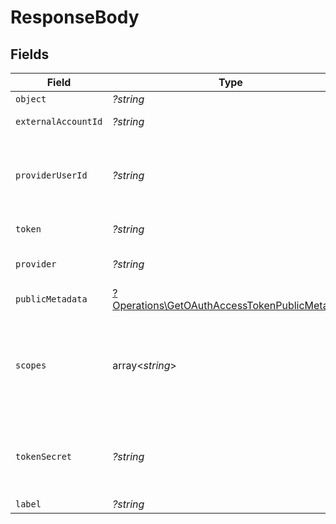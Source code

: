 # ResponseBody


## Fields

| Field                                                                                                         | Type                                                                                                          | Required                                                                                                      | Description                                                                                                   |
| ------------------------------------------------------------------------------------------------------------- | ------------------------------------------------------------------------------------------------------------- | ------------------------------------------------------------------------------------------------------------- | ------------------------------------------------------------------------------------------------------------- |
| `object`                                                                                                      | *?string*                                                                                                     | :heavy_minus_sign:                                                                                            | N/A                                                                                                           |
| `externalAccountId`                                                                                           | *?string*                                                                                                     | :heavy_minus_sign:                                                                                            | External account ID                                                                                           |
| `providerUserId`                                                                                              | *?string*                                                                                                     | :heavy_minus_sign:                                                                                            | The unique ID of the user in the external provider's system                                                   |
| `token`                                                                                                       | *?string*                                                                                                     | :heavy_minus_sign:                                                                                            | The access token                                                                                              |
| `provider`                                                                                                    | *?string*                                                                                                     | :heavy_minus_sign:                                                                                            | The ID of the provider                                                                                        |
| `publicMetadata`                                                                                              | [?Operations\GetOAuthAccessTokenPublicMetadata](../../Models/Operations/GetOAuthAccessTokenPublicMetadata.md) | :heavy_minus_sign:                                                                                            | N/A                                                                                                           |
| `scopes`                                                                                                      | array<*string*>                                                                                               | :heavy_minus_sign:                                                                                            | The list of scopes that the token is valid for.<br/>Only present for OAuth 2.0 tokens.                        |
| `tokenSecret`                                                                                                 | *?string*                                                                                                     | :heavy_minus_sign:                                                                                            | The token secret. Only present for OAuth 1.0 tokens.                                                          |
| `label`                                                                                                       | *?string*                                                                                                     | :heavy_minus_sign:                                                                                            | N/A                                                                                                           |